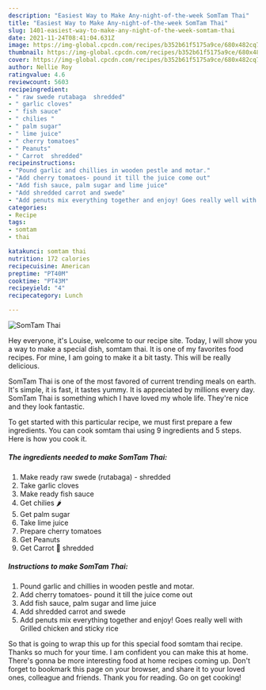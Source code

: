 ```yaml
---
description: "Easiest Way to Make Any-night-of-the-week SomTam Thai"
title: "Easiest Way to Make Any-night-of-the-week SomTam Thai"
slug: 1401-easiest-way-to-make-any-night-of-the-week-somtam-thai
date: 2021-11-24T08:41:04.631Z
image: https://img-global.cpcdn.com/recipes/b352b61f5175a9ce/680x482cq70/somtam-thai-recipe-main-photo.jpg
thumbnail: https://img-global.cpcdn.com/recipes/b352b61f5175a9ce/680x482cq70/somtam-thai-recipe-main-photo.jpg
cover: https://img-global.cpcdn.com/recipes/b352b61f5175a9ce/680x482cq70/somtam-thai-recipe-main-photo.jpg
author: Nellie Roy
ratingvalue: 4.6
reviewcount: 5603
recipeingredient:
- " raw swede rutabaga  shredded"
- " garlic cloves"
- " fish sauce"
- " chilies "
- " palm sugar"
- " lime juice"
- " cherry tomatoes"
- " Peanuts"
- " Carrot  shredded"
recipeinstructions:
- "Pound garlic and chillies in wooden pestle and motar."
- "Add cherry tomatoes- pound it till the juice come out"
- "Add fish sauce, palm sugar and lime juice"
- "Add shredded carrot and swede"
- "Add penuts mix everything together and enjoy! Goes really well with Grilled chicken and sticky rice"
categories:
- Recipe
tags:
- somtam
- thai

katakunci: somtam thai 
nutrition: 172 calories
recipecuisine: American
preptime: "PT40M"
cooktime: "PT43M"
recipeyield: "4"
recipecategory: Lunch

---
```



![SomTam Thai](https://img-global.cpcdn.com/recipes/b352b61f5175a9ce/680x482cq70/somtam-thai-recipe-main-photo.jpg)

Hey everyone, it's Louise, welcome to our recipe site. Today, I will show you a way to make a special dish, somtam thai. It is one of my favorites food recipes. For mine, I am going to make it a bit tasty. This will be really delicious.

SomTam Thai is one of the most favored of current trending meals on earth. It's simple, it is fast, it tastes yummy. It is appreciated by millions every day. SomTam Thai is something which I have loved my whole life. They're nice and they look fantastic.




To get started with this particular recipe, we must first prepare a few ingredients. You can cook somtam thai using 9 ingredients and 5 steps. Here is how you cook it.

<!--inarticleads1-->

##### The ingredients needed to make SomTam Thai:

1. Make ready  raw swede (rutabaga) - shredded
1. Take  garlic cloves
1. Make ready  fish sauce
1. Get  chilies 🌶
1. Get  palm sugar
1. Take  lime juice
1. Prepare  cherry tomatoes
1. Get  Peanuts
1. Get  Carrot 🥕 shredded




<!--inarticleads2-->

##### Instructions to make SomTam Thai:

1. Pound garlic and chillies in wooden pestle and motar.
1. Add cherry tomatoes- pound it till the juice come out
1. Add fish sauce, palm sugar and lime juice
1. Add shredded carrot and swede
1. Add penuts mix everything together and enjoy! Goes really well with Grilled chicken and sticky rice




So that is going to wrap this up for this special food somtam thai recipe. Thanks so much for your time. I am confident you can make this at home. There's gonna be more interesting food at home recipes coming up. Don't forget to bookmark this page on your browser, and share it to your loved ones, colleague and friends. Thank you for reading. Go on get cooking!
